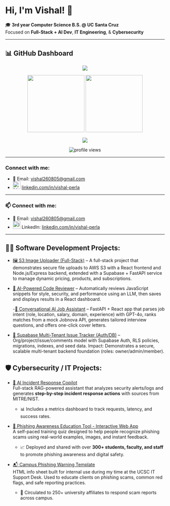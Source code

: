 # Hi, I'm Vishal! 👋  
🎓 **3rd year Computer Science B.S. @ UC Santa Cruz**  
Focused on **Full-Stack + AI Dev**, **IT Engineering**, & **Cybersecurity**  

---

## 📊 GitHub Dashboard  

<!-- Typing Animation -->
<p align="center">
  <img src="https://readme-typing-svg.herokuapp.com?font=Fira+Code&size=24&pause=1000&color=36BCF7&width=600&lines=Full-Stack+Developer;Cybersecurity+Learner;AI+%2B+Cloud+Projects;Always+Learning+%26+Building" />
</p>

<!-- Core Stats -->
<p align="center">
  <img src="https://github-readme-stats.vercel.app/api?username=Vishal-Perla&show_icons=true&theme=dark" height="180em" />
  <img src="https://github-readme-streak-stats.herokuapp.com/?user=Vishal-Perla&theme=dark" height="180em" />
</p>

<!-- Random Quotes -->
<p align="center">
  <img src="https://quotes-github-readme.vercel.app/api?type=horizontal&theme=dark" />
</p>

<!-- Profile Views Counter -->
<p align="center">
  <img src="https://komarev.com/ghpvc/?username=Vishal-Perla&color=blue&style=flat-square" alt="profile views" />
</p>

---

###  Connect with me:
- 📧 Email: vishal260805@gmail.com  
- <img width="24" height="24" alt="LinkedIn" src="https://github.com/user-attachments/assets/0aea905a-37ea-41ac-ad3f-0698ea2024f5" /> [linkedin.com/in/vishal-perla](https://www.linkedin.com/in/vishal-perla)

---

### 📫 Connect with me:
- 📧 Email: vishal260805@gmail.com
- <img width="24" height="24" alt="image" src="https://github.com/user-attachments/assets/0aea905a-37ea-41ac-ad3f-0698ea2024f5" /> LinkedIn: [linkedin.com/in/vishal-perla](https://www.linkedin.com/in/vishal-perla)

---

## 👨‍💻 Software Development Projects:  
- [🖼️ S3 Image Uploader (Full-Stack)](https://github.com/Vishal-Perla/s3-image-uploader) – A full-stack project that demonstrates secure file uploads to AWS S3 with a React frontend and Node.js/Express backend, extended with a Supabase + FastAPI service to manage dynamic pricing, products, and subscriptions.

- [🤖 AI-Powered Code Reviewer](https://github.com/Vishal-Perla/ai-code-reviewer) – Automatically reviews JavaScript snippets for style, security, and performance using an LLM, then saves and displays results in a React dashboard.  

  -[🤝 Conversational AI Job Assistant](https://github.com/Vishal-Perla/ai-job-assistant) – FastAPI + React app that parses job intent (role, location, salary, domain, experience) with GPT-4o, ranks matches from a mock Jobnova API, generates tailored interview     questions, and offers one-click cover letters.

- [🧱 Supabase Multi-Tenant Issue Tracker (Auth/DB)](https://github.com/Vishal-Perla/supabase-issue-tracker) – Org/project/issue/comments model with Supabase Auth, RLS policies, migrations, indexes, and seed data.
Impact: Demonstrates a secure, scalable multi-tenant backend foundation (roles: owner/admin/member).


## 🛡️ Cybersecurity / IT Projects:

- [🔐 AI Incident Response Copilot](https://github.com/Vishal-Perla/RAG-incident-copilot)  
  Full-stack RAG-powered assistant that analyzes security alerts/logs and generates **step-by-step incident response actions** with sources from MITRE/NIST.  
  - 📊 Includes a metrics dashboard to track requests, latency, and success rates.

- [🧠 Phishing Awareness Education Tool - Interactive Web App](https://github.com/Vishal-Perla/phishing-awareness-quiz)  
  A self-paced training quiz designed to help people recognize phishing scams using real-world examples, images, and instant feedback.  
  - 📈 Deployed and shared with over **300+ students, faculty, and staff** to promote phishing awareness and digital safety.

- [📬 Campus Phishing Warning Template](https://github.com/Vishal-Perla/phishing-awareness-guide-html)  
  HTML info sheet built for internal use during my time at the UCSC IT Support Desk. Used to educate clients on phishing scams, common red flags, and safe reporting practices.  
  - 📢 Circulated to 250+ university affiliates to respond scam reports across campus.


